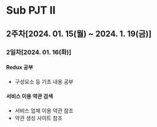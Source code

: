 # Sub PJT II

## 2주차[2024. 01. 15(월) ~ 2024. 1. 19(금)]

### 2일차[2024. 01. 16(화)]

#### Redux 공부
- 구성요소 등 기초 내용 공부

#### 서비스 이용 약관 검색
- 서비스 업체 이용 약관 참조
- 약관 생성 사이트 참조

